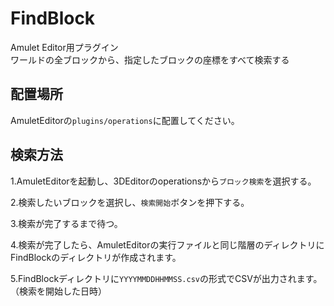 # FindBlock
Amulet Editor用プラグイン  
ワールドの全ブロックから、指定したブロックの座標をすべて検索する

## 配置場所
AmuletEditorの`plugins/operations`に配置してください。

## 検索方法
1.AmuletEditorを起動し、3DEditorのoperationsから`ブロック検索`を選択する。

2.検索したいブロックを選択し、`検索開始`ボタンを押下する。

3.検索が完了するまで待つ。

4.検索が完了したら、AmuletEditorの実行ファイルと同じ階層のディレクトリにFindBlockのディレクトリが作成されます。

5.FindBlockディレクトリに`YYYYMMDDHHMMSS.csv`の形式でCSVが出力されます。（検索を開始した日時）

